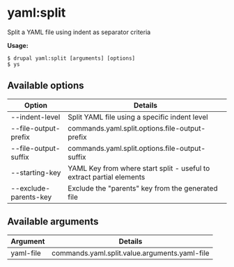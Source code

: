 # yaml:split
Split a YAML file using indent as separator criteria

**Usage:**
```
$ drupal yaml:split [arguments] [options]
$ ys  
```

## Available options
Option | Details
-------|-------------
--indent-level | Split YAML file using a specific indent level
--file-output-prefix | commands.yaml.split.options.file-output-prefix
--file-output-suffix | commands.yaml.split.options.file-output-suffix
--starting-key | YAML Key from where start split - useful to extract partial elements
--exclude-parents-key | Exclude the "parents" key from the generated file

## Available arguments
Argument | Details
---------|-------------
yaml-file | commands.yaml.split.value.arguments.yaml-file

